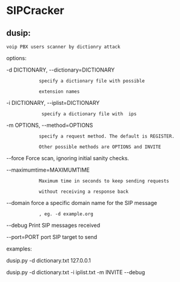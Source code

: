 # SIPCracker

## dusip:
    voip PBX users scanner by dictionry attack 

options:

  -d DICTIONARY, --dictionary=DICTIONARY
  
                specify a dictionary file with possible
                
                extension names

  -i DICTIONARY, --iplist=DICTIONARY
  
                 specify a dictionary file with  ips
                 
  -m OPTIONS, --method=OPTIONS
  
                specify a request method. The default is REGISTER.
                
                Other possible methods are OPTIONS and INVITE

  --force       Force scan, ignoring initial sanity checks.

  --maximumtime=MAXIMUMTIME
  
                Maximum time in seconds to keep sending requests
                
                without receiving a response back

  --domain      force a specific domain name for the SIP message
  
                , eg. -d example.org

  --debug        Print SIP messages received

  --port=PORT    port SIP target to send


examples:

  dusip.py -d dictionary.txt 127.0.0.1
  
  dusip.py -d dictionary.txt -i iplist.txt -m INVITE --debug
